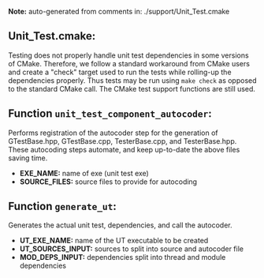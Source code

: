 **Note:** auto-generated from comments in: ./support/Unit_Test.cmake

## Unit_Test.cmake:

Testing does not properly handle unit test dependencies in some versions of CMake. Therefore,
we follow a standard workaround from CMake users and create a "check" target used to run the
tests while rolling-up the dependencies properly. Thus tests may be run using `make check` as
opposed to the standard CMake call. The CMake test support functions are still used.



## Function `unit_test_component_autocoder`:

Performs registration of the autocoder step for the generation of GTestBase.hpp, GTestBase.cpp,
TesterBase.cpp, and TesterBase.hpp. These autocoding steps automate, and keep up-to-date the
above files saving time.

- **EXE_NAME:** name of exe (unit test exe)
- **SOURCE_FILES:** source files to provide for autocoding


## Function `generate_ut`:

Generates the actual unit test, dependencies, and call the autocoder.

- **UT_EXE_NAME:** name of the UT executable to be created
- **UT_SOURCES_INPUT:** sources to split into source and autocoder file
- **MOD_DEPS_INPUT:** dependencies split into thread and module dependencies


